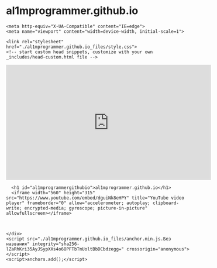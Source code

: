 # al1mprogrammer.github.io
<!DOCTYPE html>
<!-- saved from url=(0033)https://al1mprogrammer.github.io/ -->
<html lang="en-US"><head><meta http-equiv="Content-Type" content="text/html; charset=UTF-8">
    
    <meta http-equiv="X-UA-Compatible" content="IE=edge">
    <meta name="viewport" content="width=device-width, initial-scale=1">

<!-- Begin Jekyll SEO tag v2.7.1 -->
<title>al1mbek15.com</title>
<meta name="generator" content="Jekyll v3.9.0">
<meta property="og:title" content="al1mprogrammer.github.io">
<meta property="og:locale" content="en_US">
<link rel="canonical" href="https://al1mprogrammer.github.io/">
<meta property="og:url" content="https://al1mprogrammer.github.io/">
<meta property="og:site_name" content="al1mprogrammer.github.io">
<meta name="twitter:card" content="summary">
<meta property="twitter:title" content="al1mprogrammer.github.io">
<script type="application/ld+json">
{"url":"https://al1mprogrammer.github.io/","@type":"WebSite","headline":"al1mprogrammer.github.io","name":"al1mprogrammer.github.io","@context":"https://schema.org"}</script>
<!-- End Jekyll SEO tag -->

    <link rel="stylesheet" href="./al1mprogrammer.github.io_files/style.css">
    <!-- start custom head snippets, customize with your own _includes/head-custom.html file -->

<!-- Setup Google Analytics -->
<iframe width="560" height="315" src="https://www.youtube.com/embed/dguiNk8eHPY" title="YouTube video player" frameborder="0" allow="accelerometer; autoplay; clipboard-write; encrypted-media; gyroscope; picture-in-picture" allowfullscreen></iframe>


<!-- You can set your favicon here -->
<!-- link rel="shortcut icon" type="image/x-icon" href="/favicon.ico" -->

<!-- end custom head snippets -->

  </head>
  <body>
    <div class="container-lg px-3 my-5 markdown-body">
      

      <h1 id="al1mprogrammergithubio">al1mprogrammer.github.io</h1>
      <iframe width="560" height="315" src="https://www.youtube.com/embed/dguiNk8eHPY" title="YouTube video player" frameborder="0" allow="accelerometer; autoplay; clipboard-write; encrypted-media; gyroscope; picture-in-picture" allowfullscreen></iframe>


      
    </div>
    <script src="./al1mprogrammer.github.io_files/anchor.min.js.Без названия" integrity="sha256-lZaRhKri35AyJSypXXs4o6OPFTbTmUoltBbDCbdzegg=" crossorigin="anonymous"></script>
    <script>anchors.add();</script>
  

</body></html>
